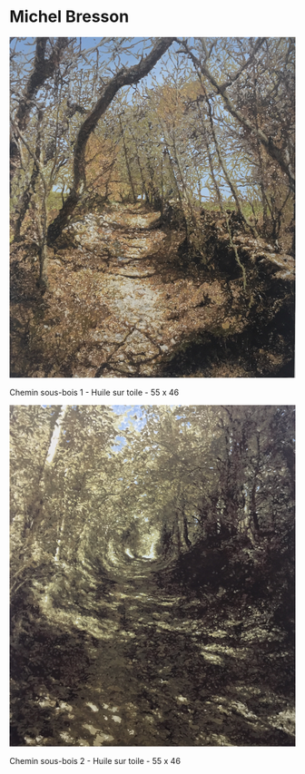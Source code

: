 # Michel Bresson

![](images/IMG_3830%202.jpg "Tableau 1")

Chemin sous-bois 1 - Huile sur toile - 55 x 46

![](images/IMG_4732.jpg "Tableau 1")

Chemin sous-bois 2 - Huile sur toile - 55 x 46
